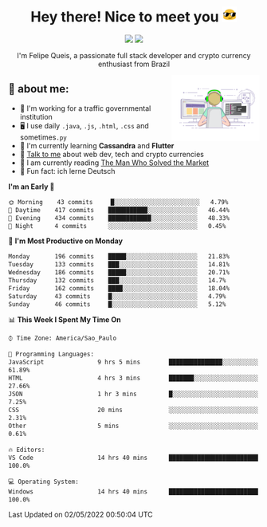 
<h1 align="center">Hey there! Nice to meet you <img src="assets/sunglasses.gif" width="30"/></h1>

<p align="center">
  <a href="https://www.linkedin.com/in/fqueis"><img src="https://img.shields.io/badge/-LinkedIn-blue?style=flat&logo=Linkedin&logoColor=white" /></a>
  <a href="mailto:fqueis@gmail.com"><img src="https://img.shields.io/badge/-Gmail-c14438?style=flat&logo=Gmail&logoColor=white" /></a>
</p>

<p align="center">I'm Felipe Queis, a passionate full stack developer and crypto currency enthusiast from Brazil</p>

<img width="35%" align="right" alt="fqueis" src="assets/profile.gif" /></p>

## 🤵 about me:

- 🏢 I'm working for a traffic governmental institution
- 🖥️ I use daily `.java`, `.js`, `.html`, `.css` and sometimes`.py`
- 🌱 I'm currently learning **Cassandra** and **Flutter**
- 💬 [Talk to me](https://github.com/fqueis/fqueis/discussions) about web dev, tech and crypto currencies
- 📖 I am currently reading [The Man Who Solved the Market](https://amzn.com/073521798X)
- 💭 Fun fact: ich lerne Deutsch

<!--START_SECTION:waka-->
**I'm an Early 🐤** 

```text
🌞 Morning    43 commits     █░░░░░░░░░░░░░░░░░░░░░░░░   4.79% 
🌆 Daytime    417 commits    ███████████░░░░░░░░░░░░░░   46.44% 
🌃 Evening    434 commits    ████████████░░░░░░░░░░░░░   48.33% 
🌙 Night      4 commits      ░░░░░░░░░░░░░░░░░░░░░░░░░   0.45%

```
📅 **I'm Most Productive on Monday** 

```text
Monday       196 commits    █████░░░░░░░░░░░░░░░░░░░░   21.83% 
Tuesday      133 commits    ███░░░░░░░░░░░░░░░░░░░░░░   14.81% 
Wednesday    186 commits    █████░░░░░░░░░░░░░░░░░░░░   20.71% 
Thursday     132 commits    ███░░░░░░░░░░░░░░░░░░░░░░   14.7% 
Friday       162 commits    ████░░░░░░░░░░░░░░░░░░░░░   18.04% 
Saturday     43 commits     █░░░░░░░░░░░░░░░░░░░░░░░░   4.79% 
Sunday       46 commits     █░░░░░░░░░░░░░░░░░░░░░░░░   5.12%

```


📊 **This Week I Spent My Time On** 

```text
⌚︎ Time Zone: America/Sao_Paulo

💬 Programming Languages: 
JavaScript               9 hrs 5 mins        ███████████████░░░░░░░░░░   61.89% 
HTML                     4 hrs 3 mins        ███████░░░░░░░░░░░░░░░░░░   27.66% 
JSON                     1 hr 3 mins         █░░░░░░░░░░░░░░░░░░░░░░░░   7.25% 
CSS                      20 mins             ░░░░░░░░░░░░░░░░░░░░░░░░░   2.31% 
Other                    5 mins              ░░░░░░░░░░░░░░░░░░░░░░░░░   0.61%

🔥 Editors: 
VS Code                  14 hrs 40 mins      █████████████████████████   100.0%

💻 Operating System: 
Windows                  14 hrs 40 mins      █████████████████████████   100.0%

```


 Last Updated on 02/05/2022 00:50:04 UTC
<!--END_SECTION:waka-->
